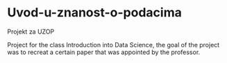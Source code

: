 # Uvod-u-znanost-o-podacima
Projekt za UZOP

Project for the class Introduction into Data Science, the goal of the project was to recreat a certain paper that was appointed by the professor.
